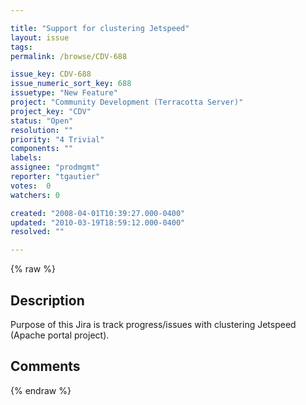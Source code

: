 ```yaml
---

title: "Support for clustering Jetspeed"
layout: issue
tags: 
permalink: /browse/CDV-688

issue_key: CDV-688
issue_numeric_sort_key: 688
issuetype: "New Feature"
project: "Community Development (Terracotta Server)"
project_key: "CDV"
status: "Open"
resolution: ""
priority: "4 Trivial"
components: ""
labels: 
assignee: "prodmgmt"
reporter: "tgautier"
votes:  0
watchers: 0

created: "2008-04-01T10:39:27.000-0400"
updated: "2010-03-19T18:59:12.000-0400"
resolved: ""

---
```




{% raw %}



## Description

<div markdown="1" class="description">

Purpose of this Jira is track progress/issues with clustering Jetspeed (Apache portal project). 

</div>

## Comments



{% endraw %}
